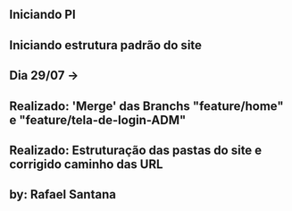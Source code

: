 ## Iniciando PI

## Iniciando estrutura padrão do site

## Dia 29/07 ->
## Realizado: 'Merge' das Branchs "feature/home" e "feature/tela-de-login-ADM"
## Realizado: Estruturação das pastas do site e corrigido caminho das URL

## by: Rafael Santana